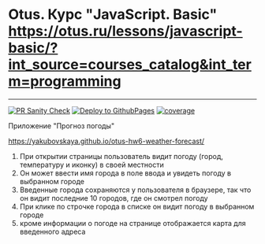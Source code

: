 # Otus. Курс "JavaScript. Basic" https://otus.ru/lessons/javascript-basic/?int_source=courses_catalog&int_term=programming

---

[![PR Sanity Check](https://github.com/Yakubovskaya/otus-hw6-weather-forecast/actions/workflows/sanity-check.yml/badge.svg?branch=Hometask6)](https://github.com/Yakubovskaya/otus-hw6-weather-forecast/actions/workflows/sanity-check.yml)
[![Deploy to GithubPages](https://github.com/Yakubovskaya/otus-hw6-weather-forecast/actions/workflows/build.yml/badge.svg?branch=Hometask6)](https://github.com/Yakubovskaya/otus-hw6-weather-forecast/actions/workflows/build.yml)
[![coverage](https://github.com/Yakubovskaya/otus-hw6-weather-forecast/actions/workflows/coverage.yml/badge.svg?branch=Hometask6)](https://github.com/Yakubovskaya/otus-hw6-weather-forecast/actions/workflows/coverage.yml)

Приложение "Прогноз погоды" 

https://yakubovskaya.github.io/otus-hw6-weather-forecast/

1. При открытии страницы пользователь видит погоду (город, температуру и иконку) в своей местности
2. Он может ввести имя города в поле ввода и увидеть погоду в выбранном городе
3. Введенные города сохраняются у пользователя в браузере, так что он видит последние 10 городов, где он смотрел погоду
4. При клике по строчке города в списке он видит погоду в выбранном городе
5. кроме информации о погоде на странице отображается карта для введенного адреса
